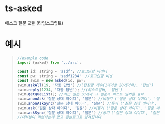 # ts-asked
에스크 질문 모듈 (타입스크립트)

# 예시
> ```js
> //example code
> import {asked} from '../src';
> 
> const id: string = 'asdf'; //로그인할 아이디
> const pw: string = 'sadf1234'; //로그인할 비번
> const swim = new asked(id, pw);
> swim.askAll(19, '자동 답변') //(답장할 개수(1개이상 20개이하), '답변')
> swim.reply(1234, '자동 답변'); //(리스트넘버, '답변')
> swim.getQueList(); //최근 질문 20개와 그 질문의 리스트 넘버를 출력
> swim.anonAsk('질문 상대 아이디', '질문') //비동기 ('질문 상대 아이디', '질문 내용') **익명**
> swim.anonAskSync('질문 상대 아이디', '질문') //동기 ('질문 상대 아이디', '질문 내용') **익명**
> swim.ask('질문 상대 아이디', '질문') //비동기 ('질문 상대 아이디', '질문 내용') **익명 아님**
> swim.askSync('질문 상대 아이디', '질문') //동기 ('질문 상대 아이디', '질문 내용') **익명 아님**
> //대부분이 리턴하는게 없고 콘솔로그로 남겨집니다
> ```